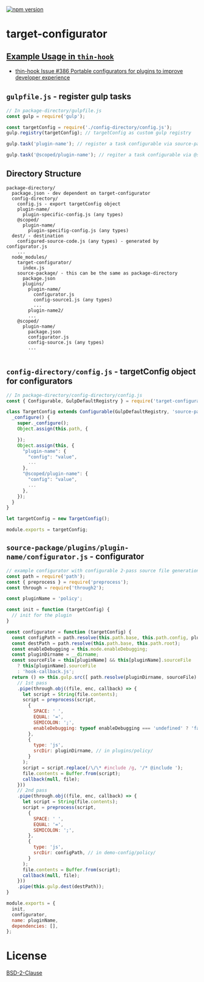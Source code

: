 [![npm version](https://badge.fury.io/js/target-configurator.svg)](https://badge.fury.io/js/thin-hook)

# target-configurator

## [Example Usage in `thin-hook`](https://github.com/t2ym/thin-hook/blob/module/gulpfile.js)
- [thin-hook Issue #386 Portable configurators for plugins to improve developer experience](https://github.com/t2ym/thin-hook/issues/386)

## `gulpfile.js` - register gulp tasks
```js
// In package-directory/gulpfile.js
const gulp = require('gulp');

const targetConfig = require('./config-directory/config.js');
gulp.registry(targetConfig); // targetConfig as custom gulp registry

gulp.task('plugin-name'); // register a task configurable via source-package/plugins/plugin-name/configurator.js

gulp.task('@scoped/plugin-name'); // regiter a task configurable via @scoped/plugin-name/configurator.js

```

## Directory Structure

```
package-directory/
  package.json - dev dependent on target-configurator
  config-directory/
    config.js - export targetConfig object
    plugin-name/
      plugin-specific-config.js (any types)
    @scoped/
      plugin-name/
        plugin-specifig-config.js (any types)
  dest/ - destination
    configured-source-code.js (any types) - generated by configurator.js
    ...
  node_modules/
    target-configurator/
      index.js
    source-package/ - this can be the same as package-directory
      package.json
      plugins/
        plugin-name/
          configurator.js
          config-source1.js (any types)
          ...
        plugin-name2/
        ...
    @scoped/
      plugin-name/
        package.json
        configurator.js
        config-source.js (any types)
        ...
  
```

## `config-directory/config.js` - targetConfig object for configurators
```js
// In package-directory/config-directory/config.js
const { Configurable, GulpDefaultRegistry } = require('target-configurator');

class TargetConfig extends Configurable(GulpDefaultRegistry, 'source-package') {
  _configure() {
    super._configure();
    Object.assign(this.path, {

    });
    Object.assign(this, {
      "plugin-name": {
        "config": "value",
        ...
      },
      "@scoped/plugin-name": {
        "config": "value",
        ...
      },
    });
  }
}

let targetConfig = new TargetConfig();

module.exports = targetConfig;
```

## `source-package/plugins/plugin-name/configurator.js` - configurator
```js
// example configurator with configurable 2-pass source file generation
const path = require('path');
const { preprocess } = require('preprocess');
const through = require('through2');

const pluginName = 'policy';

const init = function (targetConfig) {
  // init for the plugin
}

const configurator = function (targetConfig) {
  const configPath = path.resolve(this.path.base, this.path.config, pluginName);
  const destPath = path.resolve(this.path.base, this.path.root);
  const enableDebugging = this.mode.enableDebugging;
  const pluginDirname = __dirname;
  const sourceFile = this[pluginName] && this[pluginName].sourceFile
    ? this[pluginName].sourceFile
    : 'hook-callback.js';
  return () => this.gulp.src([ path.resolve(pluginDirname, sourceFile) ])
    // 1st pass
    .pipe(through.obj((file, enc, callback) => {
      let script = String(file.contents);
      script = preprocess(script,
        {
          SPACE: ' ',
          EQUAL: '=',
          SEMICOLON: ';',
          enableDebugging: typeof enableDebugging === 'undefined' ? 'false' : enableDebugging,
        },
        {
          type: 'js',
          srcDir: pluginDirname, // in plugins/policy/
        }
      );
      script = script.replace(/\/\* #include /g, '/* @include ');
      file.contents = Buffer.from(script);
      callback(null, file);
    }))
    // 2nd pass
    .pipe(through.obj((file, enc, callback) => {
      let script = String(file.contents);
      script = preprocess(script,
        {
          SPACE: ' ',
          EQUAL: '=',
          SEMICOLON: ';',
        },
        {
          type: 'js',
          srcDir: configPath, // in demo-config/policy/
        }
      );
      file.contents = Buffer.from(script);
      callback(null, file);
    }))
    .pipe(this.gulp.dest(destPath));
}

module.exports = {
  init,
  configurator,
  name: pluginName,
  dependencies: [],
};
```

# License

[BSD-2-Clause](https://github.com/t2ym/target-configurator/blob/master/LICENSE.md)
